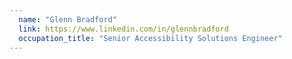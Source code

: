 ```yaml
---
  name: "Glenn Bradford"
  link: https://www.linkedin.com/in/glennbradford
  occupation_title: "Senior Accessibility Solutions Engineer"
---
```

